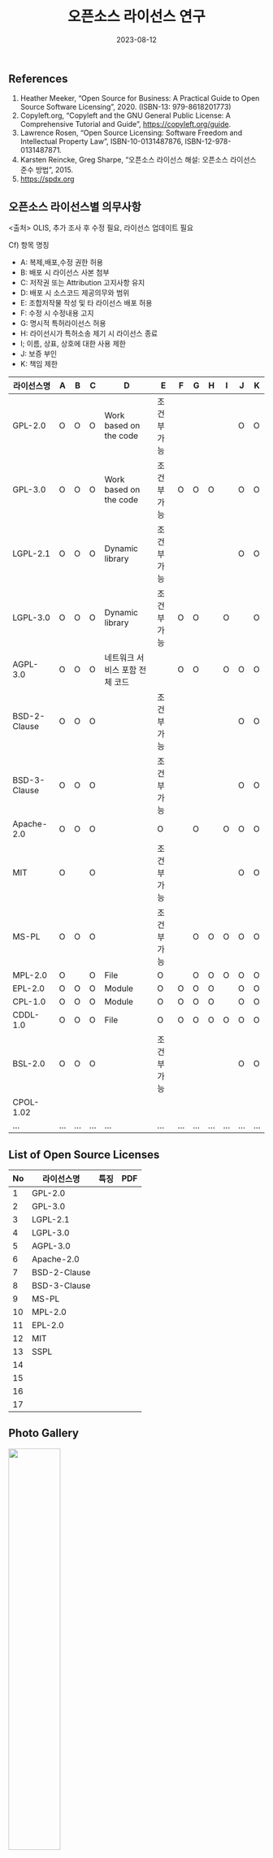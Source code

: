 ﻿---
title: "오픈소스 라이선스 연구"
linkTitle: "오픈소스 라이선스 연구"
weight: 3
date: 2023-08-12
type: docs
description: >
  오픈소스 라이선스 연구 페이지
---


## References
1. Heather Meeker, “Open Source for Business: A Practical Guide to Open Source Software Licensing”, 2020. (ISBN-13: 979-8618201773)
2. Copyleft.org, “Copyleft and the GNU General Public License: A Comprehensive Tutorial and Guide”, https://copyleft.org/guide.
3. Lawrence Rosen, “Open Source Licensing: Software Freedom and Intellectual Property Law”, ISBN-10-0131487876, ISBN-12-978-0131487871.
4. Karsten Reincke, Greg Sharpe, “오픈소스 라이선스 해설: 오픈소스 라이선스 준수 방법”, 2015.
5. https://spdx.org 

## 오픈소스 라이선스별 의무사항
<출처> OLIS, 추가 조사 후 수정 필요, 라이선스 업데이트 필요

Cf) 항목 명칭
* A: 복제,배포,수정 권한 허용
* B: 배포 시 라이선스 사본 첨부
* C: 저작권 또는 Attribution 고지사항 유지
* D: 배포 시 소스코드 제공의무와 범위
* E: 조합저작물 작성 및 타 라이선스 배포 허용
* F: 수정 시 수정내용 고지
* G: 명시적 특허라이선스 허용
* H: 라이선시가 특허소송 제기 시 라이선스 종료
* I; 이름, 상표, 상호에 대한 사용 제한
* J: 보증 부인
* K: 책임 제한


| 라이선스명 | A | B | C | D | E | F | G | H | I | J | K |
|------------|---|---|---|---|---|---|---|---|---|---|---|
| GPL-2.0    | O | O  | O | Work based on the code | 조건부 가능  |   |   |   |   | O  |  O | O  |
| GPL-3.0    | O | O  | O | Work based on the code  | 조건부 가능  | O  | O  |  O |   | O  | O  |
| LGPL-2.1   | O | O  | O  | Dynamic library  | 조건부 가능  |   |   |   |   |  O  | O  |
| LGPL-3.0   | O | O  | O  | Dynamic library  | 조건부 가능  | O  | O  |   | O  |   |  O  | O  |
| AGPL-3.0   | O | O  | O  | 네트워크 서비스 포함 전체 코드  |  | O  | O  |   | O  |  O |  O  | O  |
| BSD-2-Clause | O | O  | O  |   | 조건부 가능  |   |   |   |   | O |  O  | O  |
| BSD-3-Clause | O | O  | O  |   | 조건부 가능  |   |   |   |   | O |  O  | O  |
| Apache-2.0 | O | O  | O  |   | O  |   | O |  |  O |  O  | O  |
| MIT | O |  | O  |   | 조건부 가능  |   |   |   |    |  O  | O  |
| MS-PL | O | O  | O  |   | 조건부 가능  |   | O | O | O |  O  | O  |
| MPL-2.0 | O |   | O  | File  | O  |   | O | O | O | O | O  |
| EPL-2.0 | O | O  | O  | Module  | O  |  O | O  | O  |   |  O  | O  |
| CPL-1.0 | O | O  | O  | Module  | O  | O  | O  | O  |   |  O  | O  |
| CDDL-1.0 | O | O  | O  | File  | O  |  O | O  | O | O |  O  | O  |
| BSL-2.0 | O | O  | O  |   | 조건부 가능  |   |   |   |   |  O  | O  |
| CPOL-1.02 |  |   |   |   |   |   |   |   |   |   |   |
| … | … |  … | …  | …  |  … |  … | …  |  … | …  |  … | …  |

## List of Open Source Licenses
| No |     라이선스명    |            특징                  |   PDF   |
|----|----------------------------------|----------|--------|
| 1  | GPL-2.0 |  |  |
| 2  | GPL-3.0 |  |  |
| 3  | LGPL-2.1 |  |  |
| 4  | LGPL-3.0 |  |  |
| 5  | AGPL-3.0 |  |  |
| 6  | Apache-2.0 |  |  |
| 7  | BSD-2-Clause |  |  |
| 8  | BSD-3-Clause |  |  |
| 9  | MS-PL |  |  |
| 10  | MPL-2.0 |  |  |
| 11  | EPL-2.0 |  |  |
| 12  | MIT |  |  |
| 13  | SSPL |  |  |
| 14  |  |  |  |
| 15  |  |  |  |
| 16  |  |  |  |
| 17  |  |  |  |





## Photo Gallery

<div ><span class="image fit">
  <img src="220215.jpg" width="45%">
</span></div>
